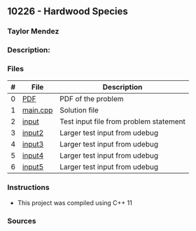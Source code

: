 ## 10226 - Hardwood Species
### Taylor Mendez 
### Description:

### Files

|   #   | File                       | Description                                                |
| :---: | -------------------------- | ---------------------------------------------------------- |
|   0   | [PDF](./p10226.pdf)        | PDF of the problem                                         |
|   1   | [main.cpp](./main.cpp)     | Solution file                                              |
|   2   | [input](./input.txt)       | Test input file from problem statement                     |
|   3   | [input2](./input2.txt)     | Larger test input from udebug                              |
|   4   | [input3](./input3.txt)     | Larger test input from udebug                              |
|   5   | [input4](./input4.txt)     | Larger test input from udebug                              |
|   6   | [input5](./input5.txt)     | Larger test input from udebug                              |


### Instructions

- This project was compiled using C++ 11

### Sources